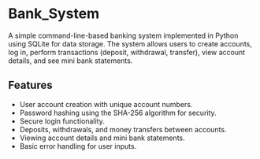# Bank_System

A simple command-line-based banking system implemented in Python using SQLite for data storage. The system allows users to create accounts, log in, perform transactions (deposit, withdrawal, transfer), view account details, and see mini bank statements.

## Features

- User account creation with unique account numbers.
- Password hashing using the SHA-256 algorithm for security.
- Secure login functionality.
- Deposits, withdrawals, and money transfers between accounts.
- Viewing account details and mini bank statements.
- Basic error handling for user inputs.
